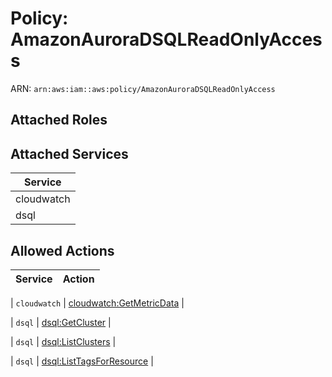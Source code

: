 # Policy: AmazonAuroraDSQLReadOnlyAccess

ARN: `arn:aws:iam::aws:policy/AmazonAuroraDSQLReadOnlyAccess`

## Attached Roles

## Attached Services

| Service |
|---------|
| cloudwatch |
| dsql |

## Allowed Actions

| Service | Action |
|:-------:|--------|

| `cloudwatch` | [cloudwatch:GetMetricData](../actions.md#cloudwatch:getmetricdata) |

| `dsql` | [dsql:GetCluster](../actions.md#dsql:getcluster) |

| `dsql` | [dsql:ListClusters](../actions.md#dsql:listclusters) |

| `dsql` | [dsql:ListTagsForResource](../actions.md#dsql:listtagsforresource) |
